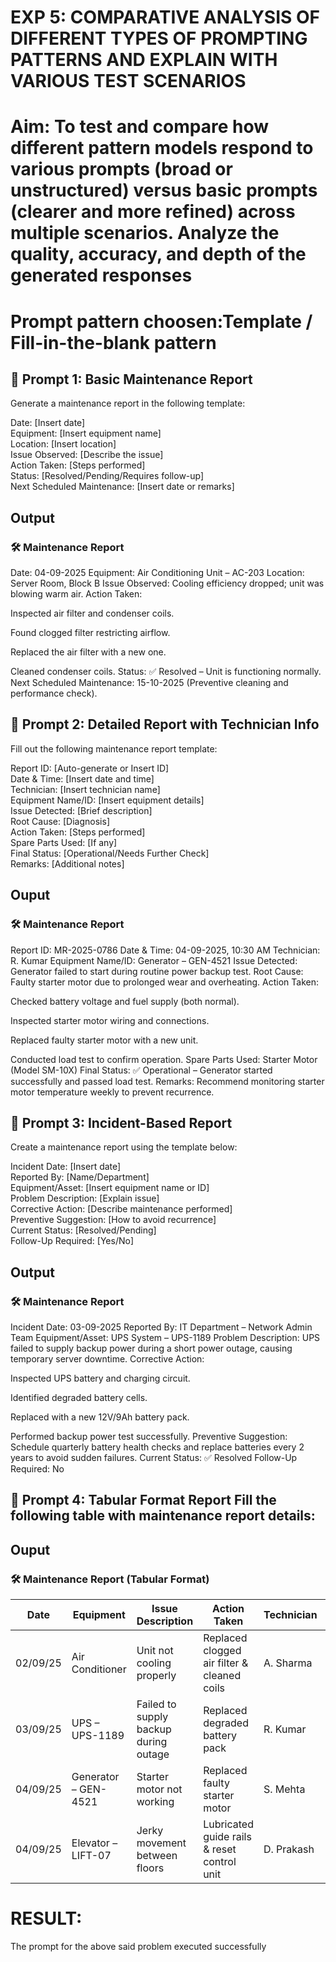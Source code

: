 

# EXP 5: COMPARATIVE ANALYSIS OF DIFFERENT TYPES OF PROMPTING PATTERNS AND EXPLAIN WITH VARIOUS TEST SCENARIOS

# Aim: To test and compare how different pattern models respond to various prompts (broad or unstructured) versus basic prompts (clearer and more refined) across multiple scenarios.  Analyze the quality, accuracy, and depth of the generated responses 

# Prompt pattern choosen:Template / Fill-in-the-blank pattern
## 📝 Prompt 1: Basic Maintenance Report
Generate a maintenance report in the following template:

Date: [Insert date]  
Equipment: [Insert equipment name]  
Location: [Insert location]  
Issue Observed: [Describe the issue]  
Action Taken: [Steps performed]  
Status: [Resolved/Pending/Requires follow-up]  
Next Scheduled Maintenance: [Insert date or remarks]

## Output
### 🛠 Maintenance Report

Date: 04-09-2025
Equipment: Air Conditioning Unit – AC-203
Location: Server Room, Block B
Issue Observed: Cooling efficiency dropped; unit was blowing warm air.
Action Taken:

Inspected air filter and condenser coils.

Found clogged filter restricting airflow.

Replaced the air filter with a new one.

Cleaned condenser coils.
Status: ✅ Resolved – Unit is functioning normally.
Next Scheduled Maintenance: 15-10-2025 (Preventive cleaning and performance check).

## 📝 Prompt 2: Detailed Report with Technician Info
Fill out the following maintenance report template:

Report ID: [Auto-generate or Insert ID]  
Date & Time: [Insert date and time]  
Technician: [Insert technician name]  
Equipment Name/ID: [Insert equipment details]  
Issue Detected: [Brief description]  
Root Cause: [Diagnosis]  
Action Taken: [Steps performed]  
Spare Parts Used: [If any]  
Final Status: [Operational/Needs Further Check]  
Remarks: [Additional notes]

## Ouput 
### 🛠 Maintenance Report

Report ID: MR-2025-0786
Date & Time: 04-09-2025, 10:30 AM
Technician: R. Kumar
Equipment Name/ID: Generator – GEN-4521
Issue Detected: Generator failed to start during routine power backup test.
Root Cause: Faulty starter motor due to prolonged wear and overheating.
Action Taken:

Checked battery voltage and fuel supply (both normal).

Inspected starter motor wiring and connections.

Replaced faulty starter motor with a new unit.

Conducted load test to confirm operation.
Spare Parts Used: Starter Motor (Model SM-10X)
Final Status: ✅ Operational – Generator started successfully and passed load test.
Remarks: Recommend monitoring starter motor temperature weekly to prevent recurrence.

## 📝 Prompt 3: Incident-Based Report
Create a maintenance report using the template below:

Incident Date: [Insert date]  
Reported By: [Name/Department]  
Equipment/Asset: [Insert equipment name or ID]  
Problem Description: [Explain issue]  
Corrective Action: [Describe maintenance performed]  
Preventive Suggestion: [How to avoid recurrence]  
Current Status: [Resolved/Pending]  
Follow-Up Required: [Yes/No]

## Output
### 🛠 Maintenance Report

Incident Date: 03-09-2025
Reported By: IT Department – Network Admin Team
Equipment/Asset: UPS System – UPS-1189
Problem Description: UPS failed to supply backup power during a short power outage, causing temporary server downtime.
Corrective Action:

Inspected UPS battery and charging circuit.

Identified degraded battery cells.

Replaced with a new 12V/9Ah battery pack.

Performed backup power test successfully.
Preventive Suggestion: Schedule quarterly battery health checks and replace batteries every 2 years to avoid sudden failures.
Current Status: ✅ Resolved
Follow-Up Required: No

## 📝 Prompt 4: Tabular Format Report Fill the following table with maintenance report details: 

## Ouput 
### 🛠 Maintenance Report (Tabular Format)

| Date     | Equipment           | Issue Description                    | Action Taken                               | Technician | Status     | Next Maintenance |
|----------|---------------------|--------------------------------------|--------------------------------------------|------------|------------|-----------------|
| 02/09/25 | Air Conditioner     | Unit not cooling properly            | Replaced clogged air filter & cleaned coils | A. Sharma  | ✅ Resolved | 15/10/25        |
| 03/09/25 | UPS – UPS-1189      | Failed to supply backup during outage | Replaced degraded battery pack              | R. Kumar   | ✅ Resolved | 03/12/25        |
| 04/09/25 | Generator – GEN-4521 | Starter motor not working             | Replaced faulty starter motor               | S. Mehta   | ✅ Resolved | 20/11/25        |
| 04/09/25 | Elevator – LIFT-07  | Jerky movement between floors         | Lubricated guide rails & reset control unit | D. Prakash | 🔄 Pending  | 06/09/25        |
# RESULT: 
The prompt for the above said problem executed successfully
